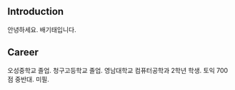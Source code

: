 
## Introduction
안녕하세요. 배기태입니다.

## Career
오성중학교 졸업.
청구고등학교 졸업.
영남대학교 컴퓨터공학과 2학년 학생.
토익 700점 중반대.
미필.


<!--
**ktiae/ktiae** is a ✨ _special_ ✨ repository because its `README.md` (this file) appears on your GitHub profile.

Here are some ideas to get you started:

- 🔭 I’m currently working on ...
- 🌱 I’m currently learning ...
- 👯 I’m looking to collaborate on ...
- 🤔 I’m looking for help with ...
- 💬 Ask me about ...
- 📫 How to reach me: ...
- 😄 Pronouns: ...
- ⚡ Fun fact: ...
-->
